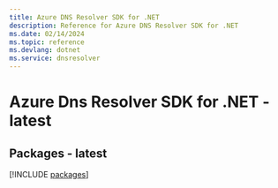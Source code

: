 ```yaml
---
title: Azure DNS Resolver SDK for .NET
description: Reference for Azure DNS Resolver SDK for .NET
ms.date: 02/14/2024
ms.topic: reference
ms.devlang: dotnet
ms.service: dnsresolver
---
```

# Azure Dns Resolver SDK for .NET - latest
## Packages - latest
[!INCLUDE [packages](dns-resolver-index.md)]
